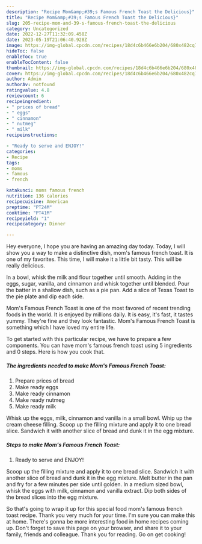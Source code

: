 ```yaml
---
description: "Recipe Mom&amp;#39;s Famous French Toast the Delicious}"
title: "Recipe Mom&amp;#39;s Famous French Toast the Delicious}"
slug: 205-recipe-mom-and-39-s-famous-french-toast-the-delicious
category: Uncategorized
date: 2022-12-27T11:32:09.458Z
date: 2023-05-19T21:06:40.928Z
image: https://img-global.cpcdn.com/recipes/18d4c6b466e6b204/680x482cq70/moms-famous-french-toast-recipe-main-photo.jpg
hideToc: false
enableToc: true
enableTocContent: false
thumbnail: https://img-global.cpcdn.com/recipes/18d4c6b466e6b204/680x482cq70/moms-famous-french-toast-recipe-main-photo.jpg
cover: https://img-global.cpcdn.com/recipes/18d4c6b466e6b204/680x482cq70/moms-famous-french-toast-recipe-main-photo.jpg
author: Admin
authorAv: notfound
ratingvalue: 4.8
reviewcount: 6
recipeingredient:
- " prices of bread"
- " eggs"
- " cinnamon"
- " nutmeg"
- " milk"
recipeinstructions:

- "Ready to serve and ENJOY!"
categories:
- Recipe
tags:
- moms
- famous
- french

katakunci: moms famous french 
nutrition: 136 calories
recipecuisine: American
preptime: "PT24M"
cooktime: "PT41M"
recipeyield: "1"
recipecategory: Dinner

---
```



Hey everyone, I hope you are having an amazing day today. Today, I will show you a way to make a distinctive dish, mom&#39;s famous french toast. It is one of my favorites. This time, I will make it a little bit tasty. This will be really delicious.

In a bowl, whisk the milk and flour together until smooth. Adding in the eggs, sugar, vanilla, and cinnamon and whisk together until blended. Pour the batter in a shallow dish, such as a pie pan. Add a slice of Texas Toast to the pie plate and dip each side.

Mom&#39;s Famous French Toast is one of the most favored of recent trending foods in the world. It is enjoyed by millions daily. It is easy, it's fast, it tastes yummy. They're fine and they look fantastic. Mom&#39;s Famous French Toast is something which I have loved my entire life.


To get started with this particular recipe, we have to prepare a few components. You can have mom&#39;s famous french toast using 5 ingredients and 0 steps. Here is how you cook that.

<!--inarticleads1-->

##### The ingredients needed to make Mom&#39;s Famous French Toast:

1. Prepare  prices of bread
1. Make ready  eggs
1. Make ready  cinnamon
1. Make ready  nutmeg
1. Make ready  milk


Whisk up the eggs, milk, cinnamon and vanilla in a small bowl. Whip up the cream cheese filling. Scoop up the filling mixture and apply it to one bread slice. Sandwich it with another slice of bread and dunk it in the egg mixture. 

<!--inarticleads2-->

##### Steps to make Mom&#39;s Famous French Toast:


1. Ready to serve and ENJOY!

Scoop up the filling mixture and apply it to one bread slice. Sandwich it with another slice of bread and dunk it in the egg mixture. Melt butter in the pan and fry for a few minutes per side until golden. In a medium sized bowl, whisk the eggs with milk, cinnamon and vanilla extract. Dip both sides of the bread slices into the egg mixture. 

So that's going to wrap it up for this special food mom&#39;s famous french toast recipe. Thank you very much for your time. I'm sure you can make this at home. There's gonna be more interesting food in home recipes coming up. Don't forget to save this page on your browser, and share it to your family, friends and colleague. Thank you for reading. Go on get cooking!
